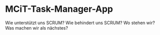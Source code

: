 # MCiT-Task-Manager-App

Wie unterstützt uns SCRUM?
Wie behindert uns SCRUM?
Wo stehen wir?
Was machen wir als nächstes?


